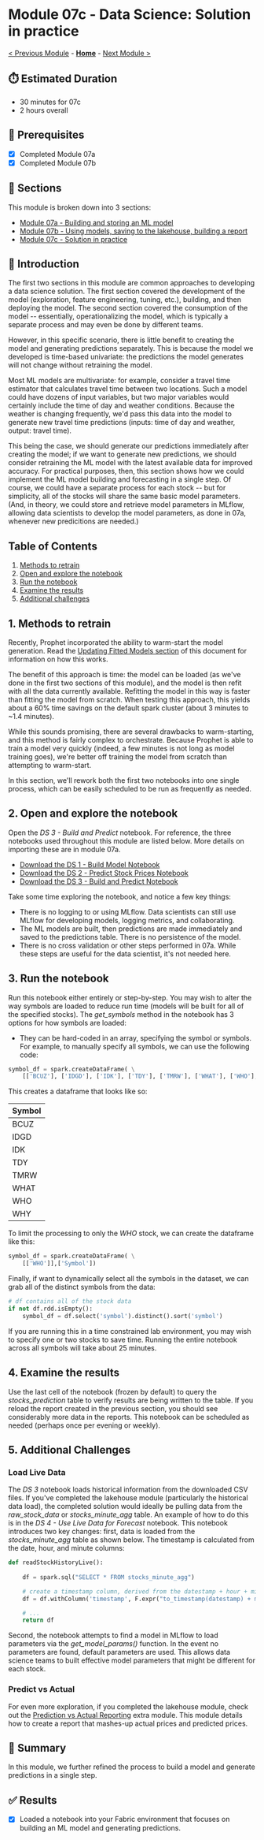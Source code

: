 # Module 07c - Data Science: Solution in practice

[< Previous Module](./modules/module07b.md) - **[Home](../README.md)** - [Next Module >](./moduleex00.md)

## :stopwatch: Estimated Duration

* 30 minutes for 07c
* 2 hours overall

## :thinking: Prerequisites

- [x] Completed Module 07a
- [x] Completed Module 07b

## :book: Sections

This module is broken down into 3 sections:

* [Module 07a - Building and storing an ML model](./module07a.md)
* [Module 07b - Using models, saving to the lakehouse, building a report](./module07b.md)
* [Module 07c - Solution in practice](./module07c.md)

## :loudspeaker: Introduction

The first two sections in this module are common approaches to developing a data science solution. The first section covered the development of the model (exploration, feature engineering, tuning, etc.), building, and then deploying the model. The second section covered the consumption of the model -- essentially, operationalizing the model, which is typically a separate process and may even be done by different teams.

However, in this specific scenario, there is little benefit to creating the model and generating predictions separately. This is because the model we developed is time-based univariate: the predictions the model generates will not change without retraining the model. 

Most ML models are multivariate: for example, consider a travel time estimator that calculates travel time between two locations. Such a model could have dozens of input variables, but two major variables would certainly include the time of day and weather conditions. Because the weather is changing frequently, we'd pass this data into the model to generate new travel time predictions (inputs: time of day and weather, output: travel time).

This being the case, we should generate our predictions immediately after creating the model; if we want to generate new predictions, we should consider retraining the ML model with the latest available data for improved accuracy. For practical purposes, then, this section shows how we could implement the ML model building and forecasting in a single step. Of course, we could have a separate process for each stock -- but for simplicity, all of the stocks will share the same basic model parameters. (And, in theory, we could store and retrieve model parameters in MLflow, allowing data scientists to develop the model parameters, as done in 07a, whenever new predicitions are needed.)

## Table of Contents

1. [Methods to retrain](#1-methods-to-retrain)
2. [Open and explore the notebook](#2-open-and-explore-the-notebook)
3. [Run the notebook](#3-run-the-notebook)
4. [Examine the results](#4-examine-the-results)
5. [Additional challenges](#5-additional-challenges)

## 1. Methods to retrain

Recently, Prophet incorporated the ability to warm-start the model generation. Read the [Updating Fitted Models section](https://facebook.github.io/prophet/docs/additional_topics.html) of this document for information on how this works. 

The benefit of this approach is time: the model can be loaded (as we've done in the first two sections of this module), and the model is then refit with all the data currently available. Refitting the model in this way is faster than fitting the model from scratch. When testing this approach, this yields about a 60% time savings on the default spark cluster (about 3 minutes to ~1.4 minutes). 

While this sounds promising, there are several drawbacks to warm-starting, and this method is fairly complex to orchestrate. Because Prophet is able to train a model very quickly (indeed, a few minutes is not long as model training goes), we're better off training the model from scratch than attempting to warm-start.

In this section, we'll rework both the first two notebooks into one single process, which can be easily scheduled to be run as frequently as needed.

## 2. Open and explore the notebook

Open the *DS 3 - Build and Predict* notebook. For reference, the three notebooks used throughout this module are listed below. More details on importing these are in module 07a.

* [Download the DS 1 - Build Model Notebook](<../resources/module07/DS 1 - Build Model.ipynb>)
* [Download the DS 2 - Predict Stock Prices Notebook](<../resources/module07/DS 2 - Predict Stock Prices.ipynb>)
* [Download the DS 3 - Build and Predict Notebook](<../resources/module07/DS 3 - Build and Predict.ipynb>)

Take some time exploring the notebook, and notice a few key things:

* There is no logging to or using MLflow. Data scientists can still use MLflow for developing models, logging metrics, and collaborating. 
* The ML models are built, then predictions are made immediately and saved to the predictions table. There is no persistence of the model.
* There is no cross validation or other steps performed in 07a. While these steps are useful for the data scientist, it's not needed here.

## 3. Run the notebook

Run this notebook either entirely or step-by-step. You may wish to alter the way symbols are loaded to reduce run time (models will be built for all of the specified stocks). The *get_symbols* method in the notebook has 3 options for how symbols are loaded:

* They can be hard-coded in an array, specifying the symbol or symbols. For example, to manually specify all symbols, we can use the following code:

```python
symbol_df = spark.createDataFrame( \
    [['BCUZ'], ['IDGD'], ['IDK'], ['TDY'], ['TMRW'], ['WHAT'], ['WHO'], ['WHY']],['Symbol'])
```

This creates a dataframe that looks like so:

|Symbol|
|------|
|BCUZ|
|IDGD|
|IDK|
|TDY|
|TMRW|
|WHAT|
|WHO|
|WHY|

To limit the processing to only the *WHO* stock, we can create the dataframe like this:

```python
symbol_df = spark.createDataFrame( \
    [['WHO']],['Symbol'])
```

Finally, if want to dynamically select all the symbols in the dataset, we can grab all of the distinct symbols from the data:

```python
# df contains all of the stock data
if not df.rdd.isEmpty():
    symbol_df = df.select('symbol').distinct().sort('symbol')
```

If you are running this in a time constrained lab environment, you may wish to specify one or two stocks to save time. Running the entire notebook across all symbols will take about 25 minutes.

## 4. Examine the results

Use the last cell of the notebook (frozen by default) to query the *stocks_prediction* table to verify results are being written to the table. If you reload the report created in the previous section, you should see considerably more data in the reports. This notebook can be scheduled as needed (perhaps once per evening or weekly).

## 5. Additional Challenges

### Load Live Data

The *DS 3* notebook loads historical information from the downloaded CSV files. If you've completed the lakehouse module (particularly the historical data load), the completed solution would ideally be pulling data from the *raw_stock_data* or *stocks_minute_agg* table. An example of how to do this is in the *DS 4 - Use Live Data for Forecast* notebook. This notebook introduces two key changes: first, data is loaded from the *stocks_minute_agg* table as shown below. The timestamp is calculated from the date, hour, and minute columns:

```python
def readStockHistoryLive():
    
    df = spark.sql("SELECT * FROM stocks_minute_agg")

    # create a timestamp column, derived from the datestamp + hour + minute columns
    df = df.withColumn('timestamp', F.expr("to_timestamp(datestamp) + make_interval(0, 0, 0, 0, hour, minute, 0)"))

    # ...
    return df
```

Second, the notebook attempts to find a model in MLflow to load parameters via the *get_model_params()* function. In the event no parameters are found, default parameters are used. This allows data science teams to built effective model parameters that might be different for each stock.

### Predict vs Actual

For even more exploration, if you completed the lakehouse module, check out the [Prediction vs Actual Reporting](../modules/moduleex03.md) extra module. This module details how to create a report that mashes-up actual prices and predicted prices.

## :tada: Summary

In this module, we further refined the process to build a model and generate predictions in a single step.

## :white_check_mark: Results

- [x] Loaded a notebook into your Fabric environment that focuses on building an ML model and generating predictions.

